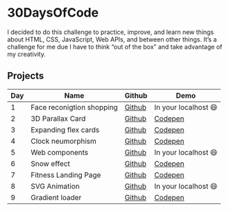 # 30DaysOfCode

I decided to do this challenge to practice, improve, and learn new things about HTML, CSS, JavaScript, Web APIs, and between other things. It’s a challenge for me due I have to think “out of the box” and take advantage of my creativity.


## Projects

| Day | Name | Github | Demo |
| ------ | ------ | ------ | ------ |
| 1 | Face reconigtion shopping | [Github](https://github.com/henryzarza/30-days-of-code/tree/master/face-recognition-shopping) | In your localhost 😄 |
| 2 | 3D Parallax Card | [Github](https://github.com/henryzarza/30-days-of-code/tree/master/3d-parallax-card) | [Codepen](https://codepen.io/HenryZarza/full/YzqYwRb) |
| 3 | Expanding flex cards | [Github](https://github.com/henryzarza/30-days-of-code/tree/master/expanding-cards) | [Codepen](https://codepen.io/HenryZarza/full/PoPdjJz) |
| 4 | Clock neumorphism | [Github](https://github.com/henryzarza/30-days-of-code/tree/master/clock-neumorphism) | [Codepen](https://codepen.io/HenryZarza/full/mdPXJzE) |
| 5 | Web components | [Github](https://github.com/henryzarza/30-days-of-code/tree/master/web-components) | In your localhost 😄 |
| 6 | Snow effect | [Github](https://github.com/henryzarza/30-days-of-code/tree/master/snow-effect) | [Codepen](https://codepen.io/HenryZarza/full/rNBoNVo) |
| 7 | Fitness Landing Page | [Github](https://github.com/henryzarza/30-days-of-code/tree/master/fitness-landing-page) | [Codepen](https://codepen.io/HenryZarza/full/QWNmRxG) |
| 8 | SVG Animation | [Github](https://github.com/henryzarza/30-days-of-code/tree/master/svg-animation) | In your localhost 😄 |
| 9 | Gradient loader | [Github](https://github.com/henryzarza/30-days-of-code/tree/master/gradient-loader) | [Codepen](https://codepen.io/HenryZarza/full/qBZYLaZ) |
